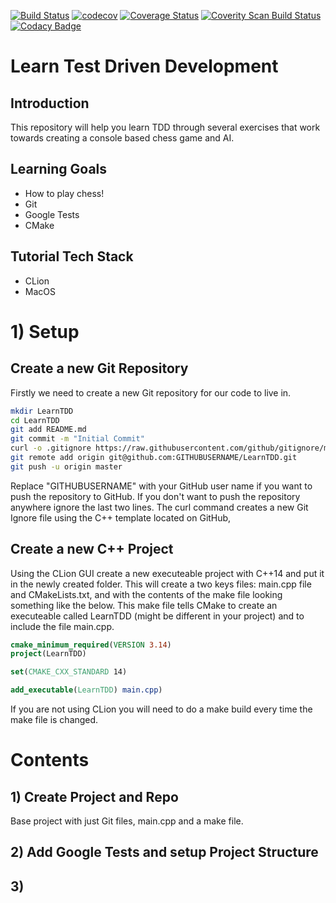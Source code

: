 [![Build Status](https://travis-ci.org/Alexander-Scott/LearnTDD.svg?branch=master)](https://travis-ci.org/Alexander-Scott/LearnTDD)
[![codecov](https://codecov.io/gh/Alexander-Scott/LearnTDD/branch/master/graph/badge.svg)](https://codecov.io/gh/Alexander-Scott/LearnTDD)
[![Coverage Status](https://coveralls.io/repos/github/Alexander-Scott/LearnTDD/badge.svg?branch=master)](https://coveralls.io/github/Alexander-Scott/LearnTDD?branch=master)
<a href="https://scan.coverity.com/projects/alexander-scott-learntdd">
  <img alt="Coverity Scan Build Status"
       src="https://scan.coverity.com/projects/18646/badge.svg"/>
</a>
[![Codacy Badge](https://api.codacy.com/project/badge/Grade/792c28cfb02e4866999977b3d8770783)](https://www.codacy.com/app/Alexander-Scott/LearnTDD?utm_source=github.com&amp;utm_medium=referral&amp;utm_content=Alexander-Scott/LearnTDD&amp;utm_campaign=Badge_Grade)

# Learn Test Driven Development

## Introduction

This repository will help you learn TDD through several exercises that work towards creating a console based chess game and AI. 

## Learning Goals
- How to play chess!
- Git
- Google Tests
- CMake

## Tutorial Tech Stack
- CLion
- MacOS

#   1) Setup

## Create a new Git Repository

Firstly we need to create a new Git repository for our code to live in. 

```sh
mkdir LearnTDD
cd LearnTDD
git add README.md
git commit -m "Initial Commit"
curl -o .gitignore https://raw.githubusercontent.com/github/gitignore/master/C%2B%2B.gitignore
git remote add origin git@github.com:GITHUBUSERNAME/LearnTDD.git
git push -u origin master
```

Replace "GITHUBUSERNAME" with your GitHub user name if you want to push the repository to GitHub. If you don't want to push the repository anywhere ignore the last two lines. The curl command creates a new Git Ignore file using the C++ template located on GitHub, 


## Create a new C++ Project

Using the CLion GUI create a new executeable project with C++14 and put it in the newly created folder. This will create a two keys files: main.cpp file and CMakeLists.txt, and with the contents of the make file looking something like the below. This make file tells CMake to create an executeable called LearnTDD (might be different in your project) and to include the file main.cpp. 

```cmake
cmake_minimum_required(VERSION 3.14)
project(LearnTDD)

set(CMAKE_CXX_STANDARD 14)

add_executable(LearnTDD) main.cpp)
```

If you are not using CLion you will need to do a make build every time the make file is changed. 

# Contents

## 1) Create Project and Repo

Base project with just Git files, main.cpp and a make file.

## 2) Add Google Tests and setup Project Structure

## 3) 

